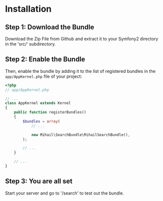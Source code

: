 Installation
============

Step 1: Download the Bundle
---------------------------

Download the Zip File from Github and extract it to your Symfony2 directory in the 'src/' subdirectory.

Step 2: Enable the Bundle
-------------------------

Then, enable the bundle by adding it to the list of registered bundles
in the `app/AppKernel.php` file of your project:

```php
<?php
// app/AppKernel.php

// ...
class AppKernel extends Kernel
{
    public function registerBundles()
    {
        $bundles = array(
            // ...

            new Mihail\SearchBundle\MihailSearchBundle(),
        );

        // ...
    }

    // ...
}
```
Step 3: You are all set
-----------------------

Start your server and go to '/search' to test out the bundle.
